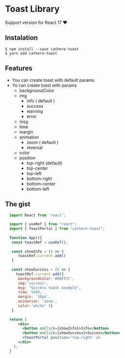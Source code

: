 # Toast Library

Support version for React 17 ❤️ 

## Instalation

```
$ npm install --save cathere-toast
$ yarn add cathere-toast
```

## Features
- You can create toast with default params
- Yo can create toast with params
  - backgroundColor 
  - img 
    - info ( default )
    - success
    - warning
    - error
  - msg
  - time
  - margin
  - animation
    - zoom ( default )
    - reversal 
  - color
  - position
    - top-right (default)
    - top-center
    - top-left
    - bottom-right
    - bottom-center
    - bottom-left


## The gist

```jsx
  import React from 'react';

  import { useRef } from "react";
  import { ToastPortal } from "cathere-toast";
  
  function App(){
   const toastRef = useRef();
   
   const showInfo = () => {
      toastRef.current.add()
   } 
   
   const showSuccess = () => {
     toastRef.current.add({ 
      backgroundColor:'#99FFCC',
      img:'success',
      msg: "Success toast example",
      time: 5000,
      margin: '10px',
      animation: 'zoom',
      color:'white' )}
   }
  
  return (
      <div>
        <button onClick={showInfo}>Info</button>
        <button onClick={showSuccess}>Succes</button>
        <ToastPortal position='top-right' />
      </div>
    );
  }
```
